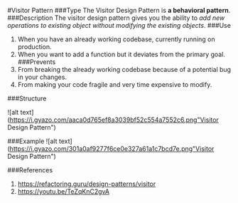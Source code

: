 #Visitor Pattern
###Type
The Visitor Design Pattern is **a behavioral pattern**.
###Description
The visitor design pattern gives you the ability to *add new operations to existing object without modifying the existing objects*.
###Use
1. When you have an already working codebase, currently running on production.
2. When you want to add a function but it deviates from the primary goal.
###Prevents
1. From breaking the already working codebase because of a potential bug in your changes.
2. From making your code fragile and very time expensive to modify.

###Structure

![alt text](https://i.gyazo.com/aaca0d765ef8a3039bf52c554a7552c6.png"Visitor Design Pattern")

###Example
![alt text](https://i.gyazo.com/301a0af9277f6ce0e327a61a1c7bcd7e.png"Visitor Design Pattern")

###References
1. https://refactoring.guru/design-patterns/visitor
2. https://youtu.be/TeZqKnC2gvA
